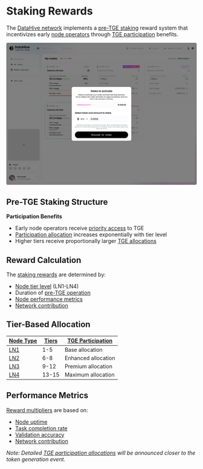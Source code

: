 # Staking Rewards

The [DataHive network](/docs/onboarding/network.md) implements a [pre-TGE staking](/docs/onboarding/staking/pre-tge.md) reward system that incentivizes early [node operators](/docs/onboarding/nodes.md) through [TGE participation](/docs/onboarding/tge/participation.md) benefits.

![Staking](/docs/images/Stake.png)

## Pre-TGE Staking Structure

**Participation Benefits**
- Early node operators receive [priority access](/docs/onboarding/tge/priority.md) to TGE
- [Participation allocation](/docs/onboarding/tge/allocation.md) increases exponentially with tier level
- Higher tiers receive proportionally larger [TGE allocations](/docs/onboarding/tge/distribution.md)

## Reward Calculation

The [staking rewards](/docs/onboarding/staking/rewards.md) are determined by:
- [Node tier level](/docs/onboarding/tiers/overview.md) (LN1-LN4)
- Duration of [pre-TGE operation](/docs/onboarding/operations/pre-tge.md)
- [Node performance metrics](/docs/onboarding/performance/metrics.md)
- [Network contribution](/docs/onboarding/network/contribution.md)

## Tier-Based Allocation

| [Node Type](/docs/onboarding/nodes.md) | [Tiers](/docs/onboarding/tiers/overview.md) | [TGE Participation](/docs/onboarding/tge/participation.md) |
|-----------|-------|-------------------|
| [LN1](/docs/onboarding/tiers/ln1.md) | 1-5 | Base allocation |
| [LN2](/docs/onboarding/tiers/ln2.md) | 6-8 | Enhanced allocation |
| [LN3](/docs/onboarding/tiers/ln3.md) | 9-12 | Premium allocation |
| [LN4](/docs/onboarding/tiers/ln4.md) | 13-15 | Maximum allocation |

## Performance Metrics

[Reward multipliers](/docs/onboarding/rewards/multipliers.md) are based on:
- [Node uptime](/docs/onboarding/performance/uptime.md)
- [Task completion rate](/docs/onboarding/performance/tasks.md)
- [Validation accuracy](/docs/onboarding/performance/validation.md)
- [Network contribution](/docs/onboarding/network/contribution.md)

*Note: Detailed [TGE participation allocations](/docs/onboarding/tge/allocation.md) will be announced closer to the token generation event.*
